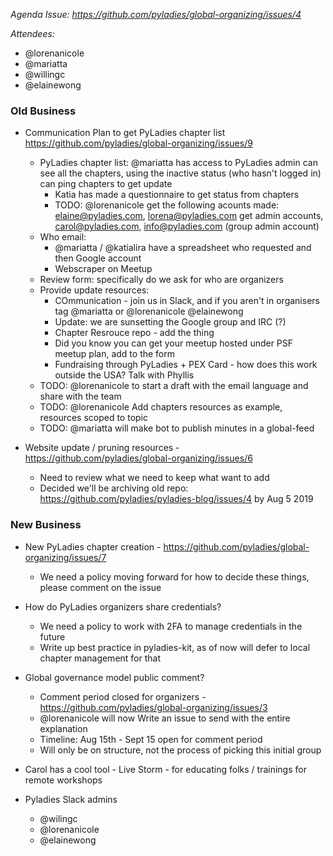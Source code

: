 *Agenda Issue: https://github.com/pyladies/global-organizing/issues/4*

*Attendees:*

* @lorenanicole
* @mariatta
* @willingc
* @elainewong

### Old Business


- Communication Plan to get PyLadies chapter list https://github.com/pyladies/global-organizing/issues/9
	- PyLadies chapter list: @mariatta has access to PyLadies admin can see all the chapters, using the inactive status (who hasn't logged in) can ping chapters to get update 
		- Katia has made a questionnaire to get status from chapters
		- TODO: @lorenanicole get the following acounts made: elaine@pyladies.com, lorena@pyladies.com get admin accounts, carol@pyladies.com, info@pyladies.com (group admin account)
	- Who email:
		- @mariatta / @katialira have a spreadsheet who requested and then Google account 
		- Webscraper on Meetup
	- Review form: specifically do we ask for who are organizers
	- Provide update resources:
		- COmmunication - join us in Slack, and if you aren't in organisers tag @mariatta or @lorenanicole @elainewong
		- Update: we are sunsetting the Google group and IRC (?)
		- Chapter Resrouce repo - add the thing
		- Did you know you can get your meetup hosted under PSF meetup plan, add to the form
		- Fundraising through PyLadies + PEX Card - how does this work outside the USA? Talk with Phyllis
	- TODO: @lorenanicole to start a draft with the email language and share with the team
	- TODO: @lorenanicole Add chapters resources as example, resources scoped to topic
	- TODO: @mariatta will make bot to publish minutes in a global-feed

- Website update / pruning resources - https://github.com/pyladies/global-organizing/issues/6
    - Need to review what we need to keep what want to add
	- Decided we'll be archiving old repo: https://github.com/pyladies/pyladies-blog/issues/4 by Aug 5 2019

### New Business 

- New PyLadies chapter creation - https://github.com/pyladies/global-organizing/issues/7
	- We need a policy moving forward for how to decide these things, please comment on the issue

- How do PyLadies organizers share credentials?
	- We need a policy to work with 2FA to manage credentials  in the future
	- Write up best practice in pyladies-kit, as of now will defer to local chapter management for that

- Global governance model public comment?
	- Comment period closed for organizers - https://github.com/pyladies/global-organizing/issues/3
	- @lorenanicole will now Write an issue to send with the entire explanation
	- Timeline: Aug 15th - Sept 15 open for comment period
	- Will only be on structure, not the process of picking this initial group

- Carol has a cool tool - Live Storm - for educating folks / trainings for remote workshops

- Pyladies Slack admins
	- @wilingc
	- @lorenanicole
	- @elainewong
